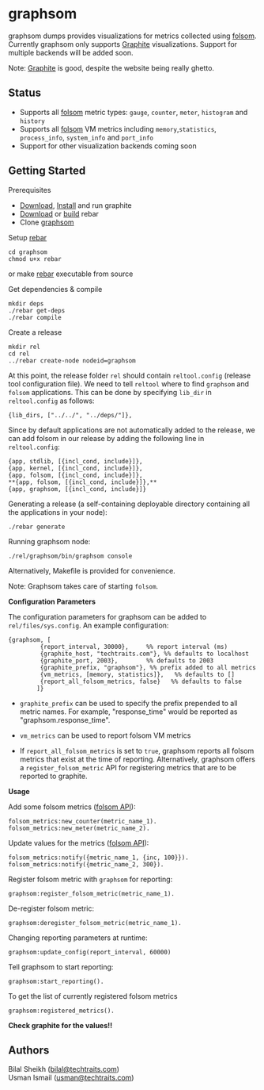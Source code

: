 graphsom
===============

graphsom dumps provides visualizations for metrics collected using
[folsom](https://github.com/boundary/folsom). Currently graphsom only
supports [Graphite](http://graphite.wikidot.com/) visualizations.
Support for multiple backends will be added soon. 

Note: [Graphite](http://graphite.wikidot.com/) is good, despite the
website being really ghetto. 

Status
------

* Supports all [folsom](https://github.com/boundary/folsom) metric
  types: `gauge`, `counter`, `meter`, `histogram` and `history`
* Supports all [folsom](https://github.com/boundary/folsom) VM metrics
  including `memory`,`statistics`, `process_info`, `system_info` and `port_info`
* Support for other visualization backends coming soon

Getting Started
--------------

Prerequisites 

* [Download](https://launchpad.net/graphite/+download),
  [Install](http://graphite.wikidot.com/installation) and run graphite
* [Download](https://github.com/downloads/basho/rebar/rebar) or [build](https://github.com/basho/rebar) rebar
* Clone [graphsom](https://github.com/techtraits/graphsom.git)

Setup [rebar](https://github.com/basho/rebar)

    cd graphsom
	chmod u+x rebar  
    
or make [rebar](https://github.com/basho/rebar) executable from source  

Get dependencies & compile 

    mkdir deps
    ./rebar get-deps
    ./rebar compile

Create a release

    mkdir rel
    cd rel
    ../rebar create-node nodeid=graphsom
    
At this point, the release folder `rel` should contain `reltool.config` (release
tool configuration file). We need to tell `reltool` where to
find `graphsom` and `folsom` applications. This can be done by
specifying `lib_dir` in `reltool.config` as follows:

    {lib_dirs, ["../../", "../deps/"]},
    
Since by default applications are not automatically added to the
release, we can add folsom in our release by adding the following line
in `reltool.config`:

    {app, stdlib, [{incl_cond, include}]},
    {app, kernel, [{incl_cond, include}]},
    {app, folsom, [{incl_cond, include}]},
    **{app, folsom, [{incl_cond, include}]},**
    {app, graphsom, [{incl_cond, include}]}
    
Generating a release (a self-containing deployable directory
containing all the applications in your node):

    ./rebar generate

Running graphsom node:

    ./rel/graphsom/bin/graphsom console

Alternatively, Makefile is provided for convenience. 

Note: Graphsom takes care of starting `folsom`.

**Configuration Parameters**

The configuration parameters for graphsom can be added to `rel/files/sys.config`. An example configuration:
    
    {graphsom, [
             {report_interval, 30000},     %% report interval (ms)
             {graphite_host, "techtraits.com"}, %% defaults to localhost
             {graphite_port, 2003},        %% defaults to 2003
             {graphite_prefix, "graphsom"}, %% prefix added to all metrics
             {vm_metrics, [memory, statistics]},   %% defaults to []
             {report_all_folsom_metrics, false}   %% defaults to false
            ]}
           
* `graphite_prefix` can be used to specify the prefix prepended to all
metric names. For example, "response_time" would be reported as
"graphsom.response_time". 

* `vm_metrics` can be used to report folsom VM metrics

* If `report_all_folsom_metrics` is set to `true`, graphsom reports all folsom
  metrics that exist at the time of reporting. Alternatively, graphsom
  offers a `register_folsom_metric` API for registering metrics that are to be reported to graphite.

**Usage**

Add some folsom metrics ([folsom API](https://github.com/boundary/folsom)):

    folsom_metrics:new_counter(metric_name_1).
    folsom_metrics:new_meter(metric_name_2).

Update values for the metrics ([folsom API](https://github.com/boundary/folsom)):

	folsom_metrics:notify({metric_name_1, {inc, 100}}).
    folsom_metrics:notify({metric_name_2, 300}).

Register folsom metric with `graphsom` for reporting:

    graphsom:register_folsom_metric(metric_name_1).

De-register folsom metric:

    graphsom:deregister_folsom_metric(metric_name_1).

Changing reporting parameters at runtime:

    graphsom:update_config(report_interval, 60000)

Tell graphsom to start reporting:

    graphsom:start_reporting().

To get the list of currently registered folsom metrics

    graphsom:registered_metrics().
    
**Check graphite for the values!!**

Authors 
------

Bilal Sheikh (<bilal@techtraits.com>)  
Usman Ismail (<usman@techtraits.com>)
